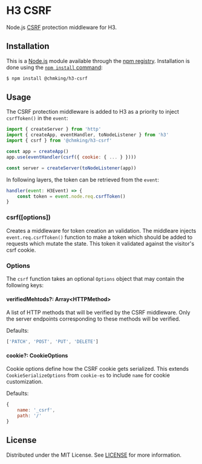 # H3 CSRF

Node.js [CSRF](https://en.wikipedia.org/wiki/Cross-site_request_forgery) protection middleware for H3.

## Installation

This is a [Node.js](https://nodejs.org/en/) module available through the
[npm registry](https://www.npmjs.com/). Installation is done using the
[`npm install` command](https://docs.npmjs.com/getting-started/installing-npm-packages-locally):

```sh
$ npm install @chmking/h3-csrf
```

## Usage

The CSRF protection middleware is added to H3 as a priority to inject `csrfToken()` in the `event`:

```js
import { createServer } from 'http'
import { createApp, eventHandler, toNodeListener } from 'h3'
import { csrf } from '@chmking/h3-csrf'

const app = createApp()
app.use(eventHandler(csrf({ cookie: { ... } })))

const server = createServer(toNodeListener(app))
```

In following layers, the token can be retrieved from the `event`:

```js
handler(event: H3Event) => {
    const token = event.node.req.csrfToken()
}
```

### csrf([options])

Creates a middleware for token creation an validation. The middleare injects `event.req.csrfToken()` function to make a token which should be added to requests which mutate the state. This token it validated against the visitor's csrf cookie.

### Options

The `csrf` function takes an optional `Options` object that may contain the following keys:

#### verifiedMehtods?: Array\<HTTPMethod\>

A list of HTTP methods that will be verified by the CSRF middleware. Only the server endpoints corresponding to these methods will be verified.

Defaults:

```js
['PATCH', 'POST', 'PUT', 'DELETE']
```

#### cookie?: CookieOptions

Cookie options define how the CSRF cookie gets serialized. This extends `CookieSerializeOptions` from `cookie-es` to include `name` for cookie customization.

Defaults:

```js
{
    name: '_csrf',
    path: '/'
}
```

## License

Distributed under the MIT License. See [LICENSE](LICENSE) for more information.
